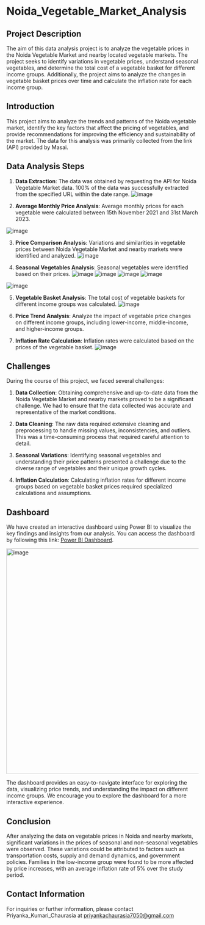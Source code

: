 # Noida_Vegetable_Market_Analysis

## Project Description

The aim of this data analysis project is to analyze the vegetable prices in the Noida Vegetable Market and nearby located vegetable markets. The project seeks to identify variations in vegetable prices, understand seasonal vegetables, and determine the total cost of a vegetable basket for different income groups. Additionally, the project aims to analyze the changes in vegetable basket prices over time and calculate the inflation rate for each income group.

## Introduction

This project aims to analyze the trends and patterns of the Noida vegetable market, identify the key factors that affect the pricing of vegetables, and provide recommendations for improving the efficiency and sustainability of the market. The data for this analysis was primarily collected from the link (API) provided by Masai.

## Data Analysis Steps

1. **Data Extraction**: The data was obtained by requesting the API for Noida Vegetable Market data. 100% of the data was successfully extracted from the specified URL within the date range.
![image](https://github.com/priyankachaurasiaa/Noida_Vegetable_Market_Analysis/assets/134799886/0898d9d6-f961-4435-b141-c33e2b96def5)

2. **Average Monthly Price Analysis**: Average monthly prices for each vegetable were calculated between 15th November 2021 and 31st March 2023.

![image](https://github.com/priyankachaurasiaa/Noida_Vegetable_Market_Analysis/assets/134799886/fc2bd290-fb21-4037-964c-1ff8c957dd69)

3. **Price Comparison Analysis**: Variations and similarities in vegetable prices between Noida Vegetable Market and nearby markets were identified and analyzed.
![image](https://github.com/priyankachaurasiaa/Noida_Vegetable_Market_Analysis/assets/134799886/70593c9f-63d2-4899-88a4-6fdf7014c141)

4. **Seasonal Vegetables Analysis**: Seasonal vegetables were identified based on their prices.
![image](https://github.com/priyankachaurasiaa/Noida_Vegetable_Market_Analysis/assets/134799886/df8c4bc3-e532-4d1e-8104-bd5ce468b93b) ![image](https://github.com/priyankachaurasiaa/Noida_Vegetable_Market_Analysis/assets/134799886/68646f96-1fa5-4e14-8c90-268a374f46aa)
![image](https://github.com/priyankachaurasiaa/Noida_Vegetable_Market_Analysis/assets/134799886/bf776fbf-b578-45cd-9128-00b248daa055) ![image](https://github.com/priyankachaurasiaa/Noida_Vegetable_Market_Analysis/assets/134799886/bfb6173f-95e2-4e66-8697-7d9e116bc2e4)

![image](https://github.com/priyankachaurasiaa/Noida_Vegetable_Market_Analysis/assets/134799886/8ae7e586-8277-4075-8914-0ff88e7b0cfb)

5. **Vegetable Basket Analysis**: The total cost of vegetable baskets for different income groups was calculated.
![image](https://github.com/priyankachaurasiaa/Noida_Vegetable_Market_Analysis/assets/134799886/6fd2e757-ead5-425f-ad7a-a6fbb02ce4f8)

6. **Price Trend Analysis**: Analyze the impact of vegetable price changes on different income groups, including lower-income, middle-income, and higher-income groups.

7. **Inflation Rate Calculation**: Inflation rates were calculated based on the prices of the vegetable basket.
   ![image](https://github.com/priyankachaurasiaa/Noida_Vegetable_Market_Analysis/assets/134799886/7eb1c380-e4d6-4019-a346-239f5aeb383a)

## Challenges

During the course of this project, we faced several challenges:

1. **Data Collection**: Obtaining comprehensive and up-to-date data from the Noida Vegetable Market and nearby markets proved to be a significant challenge. We had to ensure that the data collected was accurate and representative of the market conditions.

2. **Data Cleaning**: The raw data required extensive cleaning and preprocessing to handle missing values, inconsistencies, and outliers. This was a time-consuming process that required careful attention to detail.

3. **Seasonal Variations**: Identifying seasonal vegetables and understanding their price patterns presented a challenge due to the diverse range of vegetables and their unique growth cycles.

4. **Inflation Calculation**: Calculating inflation rates for different income groups based on vegetable basket prices required specialized calculations and assumptions.


## Dashboard

We have created an interactive dashboard using Power BI to visualize the key findings and insights from our analysis. You can access the dashboard by following this link: [Power BI Dashboard](https://github.com/priyankachaurasiaa/Noida_Vegetable_Market_Analysis/blob/main/Pandas_Dashboard.pbix).

<img width="591" alt="image" src="https://github.com/priyankachaurasiaa/Noida_Vegetable_Market_Analysis/assets/134799886/bfc5bf69-6614-424e-806b-5cba28ae0e6a">

The dashboard provides an easy-to-navigate interface for exploring the data, visualizing price trends, and understanding the impact on different income groups. We encourage you to explore the dashboard for a more interactive experience.

## Conclusion

After analyzing the data on vegetable prices in Noida and nearby markets, significant variations in the prices of seasonal and non-seasonal vegetables were observed. These variations could be attributed to factors such as transportation costs, supply and demand dynamics, and government policies. Families in the low-income group were found to be more affected by price increases, with an average inflation rate of 5% over the study period.

## Contact Information

For inquiries or further information, please contact Priyanka_Kumari_Chaurasia at priyankachaurasia7050@gmail.com
